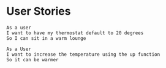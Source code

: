 User Stories
============
```
As a user
I want to have my thermostat default to 20 degrees
So I can sit in a warm lounge

As a User
I want to increase the temperature using the up function
So it can be warmer
```
